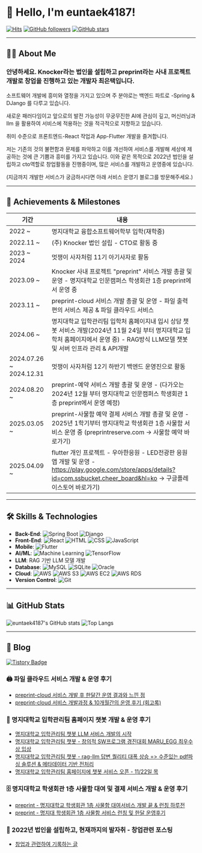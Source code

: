 # 👋 Hello, I'm euntaek4187!

[![Hits](https://img.shields.io/github/last-commit/euntaek4187/euntaek4187?color=blue&label=Last%20commit)](https://github.com/euntaek4187/euntaek4187)
[![GitHub followers](https://img.shields.io/github/followers/euntaek4187?style=social)](https://github.com/euntaek4187?tab=followers)
[![GitHub stars](https://img.shields.io/github/stars/euntaek4187/euntaek4187?style=social)](https://github.com/euntaek4187/euntaek4187/stargazers)

---

## 👨‍💻 About Me

### 안녕하세요. Knocker라는 법인을 설립하고 preprint라는 사내 프로젝트 개발로 창업을 진행하고 있는 개발자 최은택입니다.

소프트웨어 개발에 흥미와 열정을 가지고 있으며 주 분야로는 백엔드 파트로 -Spring & DJango 를 다루고 있습니다.

새로운 패러다임이고 앞으로의 발전 가능성이 무궁무진한 AI에 관심이 깊고, 머신러닝과 llm 을 활용하여 서비스에 적용하는 것을 적극적으로 지향하고 있습니다.

취미 수준으로 프론트엔드-React 작업과 App-Flutter 개발을 즐겨합니다.


저는 기존의 것의 불편함과 문제를 파악하고 이를 개선하여 서비스를 개발해 세상에 제공하는 것에 큰 기쁨과 흥미를 가지고 있습니다.
이와 같은 목적으로 2022년 법인을 설립하고 cto역할로 창업활동을 진행중이며, 많은 서비스를 개발하고 운영중에 있습니다.

(지금까지 개발한 서비스가 궁금하시다면 아래 서비스 운영기 블로그를 방문해주세요.)


---


## 🎯 Achievements & Milestones

| 기간         | 내용                                   |
| ------------ | -------------------------------------- |
| 2022 ~       | 명지대학교 융합소프트웨어학부 입학(재학중)        |
| 2022.11 ~    | (주) Knocker 법인 설립 - CTO로 활동 중   |
| 2023 ~ 2024  | 멋쟁이 사자처럼 11기 아기사자로 활동      |
| 2023.09 ~    | Knocker 사내 프로젝트 "preprint" 서비스 개발 총괄 및 운영 - 명지대학교 인문캠퍼스 학생회관 1층 preprint에서 운영 중   |
| 2023.11 ~    | preprint-cloud 서비스 개발 총괄 및 운영 - 파일 출력 편의 서비스 제공 & 파일 클라우드 서비스 |
| 2024.06 ~    | 명지대학교 입학관리팀 입학처 홈페이지내 입시 상담 챗봇 서비스 개발(2024년 11월 24일 부터 명지대학교 입학처 홈페이지에서 운영 중) - RAG방식 LLM모델 챗봇 및 서버 인프라 관리 & API개발   |
| 2024.07.26 ~ 2024.12.31| 멋쟁이 사자처럼 12기 하반기 백엔드 운영진으로 활동 |
| 2024.08.20 ~ | preprint-예약 서비스 개발 총괄 및 운영 - (다가오는 2024년 12월 부터 명지대학교 인문캠퍼스 학생회관 1층 preprint에서 운영 예정) |
| 2025.03.05 ~ | preprint-사물함 예약 결제 서비스 개발 총괄 및 운영 - 2025년 1학기부터 명지대학교 학생회관 1층 사물함 서비스 운영 중 (preprintreserve.com -> 사물함 예약 바로가기) |
| 2025.04.09 ~ | flutter 개인 프로젝트 - 우아한응원 - LED전광판 응원앱 개발 및 운영 - https://play.google.com/store/apps/details?id=com.ssbucket.cheer_board&hl=ko -> 구글플레이스토어 바로가기) |



---


## 🛠️ Skills & Technologies

- **Back-End**: ![Spring Boot](https://img.shields.io/badge/Spring%20Boot-6DB33F?style=for-the-badge&logo=spring-boot&logoColor=white) ![Django](https://img.shields.io/badge/Django-092E20?style=for-the-badge&logo=django&logoColor=white)
- **Front-End**: ![React](https://img.shields.io/badge/React-61DAFB?style=for-the-badge&logo=react&logoColor=white) ![HTML](https://img.shields.io/badge/HTML-E34F26?style=for-the-badge&logo=html5&logoColor=white) ![CSS](https://img.shields.io/badge/CSS-1572B6?style=for-the-badge&logo=css3&logoColor=white) ![JavaScript](https://img.shields.io/badge/JavaScript-F7DF1E?style=for-the-badge&logo=javascript&logoColor=black)
- **Mobile**: ![Flutter](https://img.shields.io/badge/Flutter-02569B?style=for-the-badge&logo=flutter&logoColor=white)
- **AI/ML**: ![Machine Learning](https://img.shields.io/badge/Machine%20Learning-FF6F00?style=for-the-badge&logo=machine-learning&logoColor=white) ![TensorFlow](https://img.shields.io/badge/TensorFlow-FF6F00?style=for-the-badge&logo=tensorflow&logoColor=white)
- **LLM**: RAG 기반 LLM 모델 개발
- **Database**: ![MySQL](https://img.shields.io/badge/MySQL-4479A1?style=for-the-badge&logo=mysql&logoColor=white) ![SQLite](https://img.shields.io/badge/SQLite-003B57?style=for-the-badge&logo=sqlite&logoColor=white) ![Oracle](https://img.shields.io/badge/Oracle-F80000?style=for-the-badge&logo=oracle&logoColor=white)
- **Cloud**: ![AWS](https://img.shields.io/badge/AWS-Bedrock-232F3E?style=for-the-badge&logo=amazon-aws&logoColor=white) ![AWS S3](https://img.shields.io/badge/AWS%20S3-569A31?style=for-the-badge&logo=amazon-s3&logoColor=white) ![AWS EC2](https://img.shields.io/badge/AWS%20EC2-FF9900?style=for-the-badge&logo=amazon-ec2&logoColor=white) ![AWS RDS](https://img.shields.io/badge/AWS%20RDS-527FFF?style=for-the-badge&logo=amazon-rds&logoColor=white)
- **Version Control**: ![Git](https://img.shields.io/badge/Git-F05032?style=for-the-badge&logo=git&logoColor=white)


---

## 📊 GitHub Stats

![euntaek4187's GitHub stats](https://github-readme-stats.vercel.app/api?username=euntaek4187&show_icons=true&theme=radical)
![Top Langs](https://github-readme-stats.vercel.app/api/top-langs/?username=euntaek4187&layout=compact&theme=radical)

---

## 📝 Blog

[![Tistory Badge](https://img.shields.io/badge/Tistory-000000?style=for-the-badge&logo=tistory&logoColor=white)](https://choiet.tistory.com)

### 🖨️ 파일 클라우드 서비스 개발 & 운영 후기
- [preprint-cloud 서비스 개발 후 한달간 운영 결과와 느낀 점](https://choiet.tistory.com/23)
- [preprint-cloud 서비스 개발과정 & 10개월간의 운영 후기 (회고록)](https://choiet.tistory.com/79)

### 🤖 명지대학교 입학관리팀 홈페이지 챗봇 개발 & 운영 후기
- [명지대학교 입학관리팀 챗봇 LLM 서비스 개발의 시작](https://choiet.tistory.com/25)
- [명지대학교 입학관리팀 챗봇 - 창의적 SW프로그램 경진대회 MARU_EGG 최우수상 입상](https://choiet.tistory.com/80)
- [명지대학교 입학관리팀 챗봇 - rag-llm 답변 퀄리티 대폭 상승 => 수준있는 pdf파싱 솔루션 & 메타데이터 기반 전처리](https://choiet.tistory.com/81)
- [명지대학교 입학관리팀 홈페이지에 챗봇 서비스 오픈 - 11/22일 목](https://choiet.tistory.com/87)

### 🗄️ 명지대학교 학생회관 1층 사물함 대여 및 결제 서비스 개발 & 운영 후기
- [preprint - 명지대학교 학생회관 1층 사물함 대여서비스 개발 끝 & 런칭 하루전](https://choiet.tistory.com/89)
- [preprint - 명지대 학생회관 1층 사물함 서비스 런칭 및 한달 운영후기](https://choiet.tistory.com/90)

### 🚀 2022년 법인을 설립하고, 현재까지의 발자취 - 창업관련 포스팅
- [창업과 관련하여 기록하는 글](https://choiet.tistory.com/3)


<!--
**euntaek4187/euntaek4187** is a ✨ _special_ ✨ repository because its `README.md` (this file) appears on your GitHub profile.

Here are some ideas to get you started:

- 🔭 I’m currently working on ...
- 🌱 I’m currently learning ...
- 👯 I’m looking to collaborate on ...
- 🤔 I’m looking for help with ...
- 💬 Ask me about ...
- 📫 How to reach me: ...
- 😄 Pronouns: ...
- ⚡ Fun fact: ...
-->

